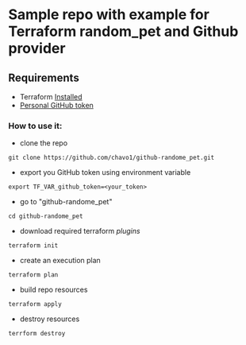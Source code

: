 # Sample repo with example for Terraform random_pet  and Github provider

## Requirements

-   Terraform [Installed](https://www.terraform.io/intro/getting-started/install.html)
-   [Personal GitHub token](https://github.com/settings/tokens)

### How to use it:
-   clone the repo
```
git clone https://github.com/chavo1/github-randome_pet.git
```
-   export you GitHub token using environment variable
```
export TF_VAR_github_token=<your_token>
```
-   go to "github-randome_pet"
```
cd github-randome_pet
```
-   download required terraform _plugins_
```
terraform init
```
-   create an execution plan
```
terraform plan
```
-   build repo resources
```
terraform apply
```
-   destroy resources
```
terrform destroy
```
